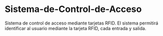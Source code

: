 # Sistema-de-Control-de-Acceso
Sistema de control de acceso mediante tarjetas RFID. El sistema permitirá identificar al usuario mediante la tarjeta RFID, cada entrada y salida.

